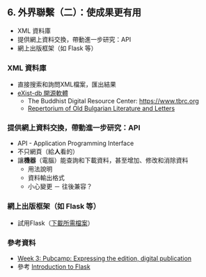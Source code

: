 ## 6. 外界聯繫（二）：使成果更有用	
* XML 資料庫
* 提供網上資料交換，帶動進一步研究：API
* 網上出版框架（如 Flask 等）


### XML 資料庫
* 直接搜索和詢問XML檔案，匯出結果
* [eXist-db 開源軟體](http://exist-db.org)
  * The Buddhist Digital Resource Center: https://www.tbrc.org
  * [Repertorium of Old Bulgarian Literature and Letters](http://repertorium.obdurodon.org/)


### 提供網上資料交換，帶動進一步研究：API
* API - Application Programming Interface
* 不只網頁（給**人**看的）
* 讓**機器**（電腦）能查詢和下載資料，甚至增加、修改和消除資料
  * 用法說明
  * 資料輸出格式
  * 小心變更 － 往後兼容？


### 網上出版框架（如 Flask 等）
* 試用Flask（[下載所需檔案](https://app.box.com/s/rn8ad4zssc27pptew3rwprse8vdva20f)）

### 參考資料
* [Week 3: Pubcamp: Expressing the edition, digital publication](https://github.com/Pittsburgh-NEH-Institute/Institute-Materials-2017/blob/ed3fe0a1f857d7e305eff95f6c22bd4ba51ce3e4/schedule/week_3/topics.md)
* 參考 [Introduction to Flask](https://github.com/Pittsburgh-NEH-Institute/Institute-Materials-2017/blob/0759f3fb4661b8d12f2e1b18f72f1bcc2103b35e/schedule/week_3/flask_micro_framework.md)

